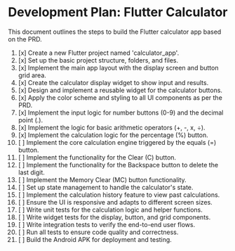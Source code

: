 # Development Plan: Flutter Calculator

This document outlines the steps to build the Flutter calculator app based on the PRD.

1. [x] Create a new Flutter project named 'calculator_app'.
2. [x] Set up the basic project structure, folders, and files.
3. [x] Implement the main app layout with the display screen and button grid area.
4. [x] Create the calculator display widget to show input and results.
5. [x] Design and implement a reusable widget for the calculator buttons.
6. [x] Apply the color scheme and styling to all UI components as per the PRD.
7. [x] Implement the input logic for number buttons (0-9) and the decimal point (.).
8. [x] Implement the logic for basic arithmetic operators (+, -, x, ÷).
9. [x] Implement the calculation logic for the percentage (%) button.
10. [ ] Implement the core calculation engine triggered by the equals (=) button.
11. [ ] Implement the functionality for the Clear (C) button.
12. [ ] Implement the functionality for the Backspace button to delete the last digit.
13. [ ] Implement the Memory Clear (MC) button functionality.
14. [ ] Set up state management to handle the calculator's state.
15. [ ] Implement the calculation history feature to view past calculations.
16. [ ] Ensure the UI is responsive and adapts to different screen sizes.
17. [ ] Write unit tests for the calculation logic and helper functions.
18. [ ] Write widget tests for the display, button, and grid components.
19. [ ] Write integration tests to verify the end-to-end user flows.
20. [ ] Run all tests to ensure code quality and correctness.
21. [ ] Build the Android APK for deployment and testing.